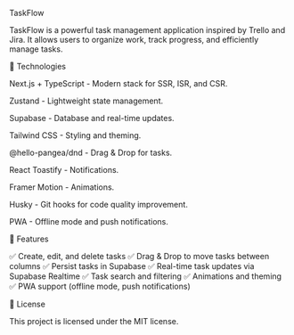 TaskFlow

TaskFlow is a powerful task management application inspired by Trello and Jira. It allows users to organize work, track progress, and efficiently manage tasks.

🚀 Technologies

Next.js + TypeScript - Modern stack for SSR, ISR, and CSR.

Zustand - Lightweight state management.

Supabase - Database and real-time updates.

Tailwind CSS - Styling and theming.

@hello-pangea/dnd - Drag & Drop for tasks.

React Toastify - Notifications.

Framer Motion - Animations.

Husky - Git hooks for code quality improvement.

PWA - Offline mode and push notifications.

📌 Features

✅ Create, edit, and delete tasks
✅ Drag & Drop to move tasks between columns
✅ Persist tasks in Supabase
✅ Real-time task updates via Supabase Realtime
✅ Task search and filtering
✅ Animations and theming
✅ PWA support (offline mode, push notifications)

📌 License

This project is licensed under the MIT license.
